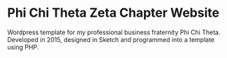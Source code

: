 # Phi Chi Theta Zeta Chapter Website

Wordpress template for my professional business fraternity Phi Chi Theta. Developed in 2015, designed in Sketch and programmed into a template using PHP.
